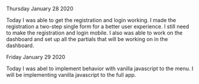 Thursday January 28 2020

Today I was able to get the registration and login working. I made the registration a two-step single form for a better user experience.  I still need to make the registration and login mobile. I also was able to work on the dashboard and set up all the partials that will be working on in the dashboard. 


Friday January 29 2020 

Today I was abel to implement behavior with vanilla javascript to the menu. I will be implementing vanilla javascript to the full app. 